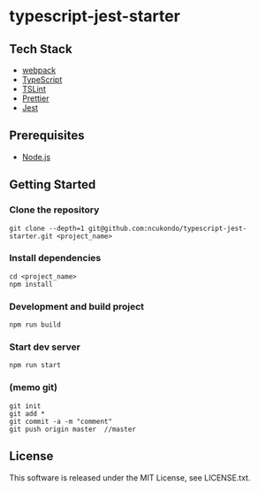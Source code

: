 # typescript-jest-starter

## Tech Stack

- [webpack](https://webpack.js.org/)
- [TypeScript](http://www.typescriptlang.org/)
- [TSLint](https://palantir.github.io/tslint/)
- [Prettier](https://prettier.io/)
- [Jest](https://facebook.github.io/jest/)

## Prerequisites

- [Node.js](https://nodejs.org/)

## Getting Started

### Clone the repository

```
git clone --depth=1 git@github.com:ncukondo/typescript-jest-starter.git <project_name>
```

### Install dependencies

```
cd <project_name>
npm install
```

### Development and build project

```
npm run build
```

### Start dev server

```
npm run start
```

### (memo git)

```
git init
git add *
git commit -a -m "comment"
git push origin master  //master
```

## License

This software is released under the MIT License, see LICENSE.txt.
